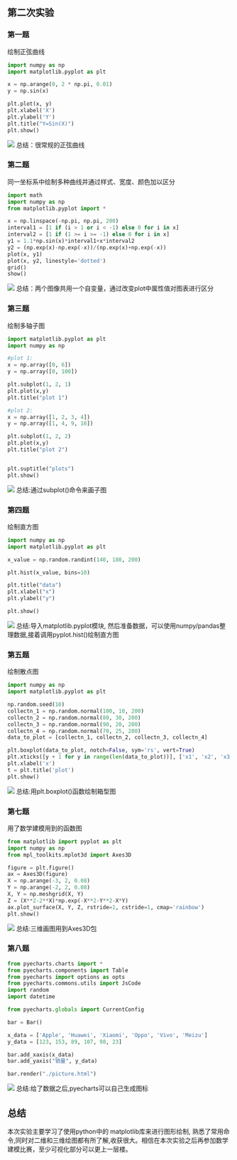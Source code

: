 ## 第二次实验
### 第一题
绘制正弦曲线
```python
import numpy as np
import matplotlib.pyplot as plt

x = np.arange(0, 2 * np.pi, 0.01)
y = np.sin(x)

plt.plot(x, y)
plt.xlabel('X')  
plt.ylabel('Y')  
plt.title("Y=Sin(X)")  
plt.show()

```
![](![](2022-09-23-16-56-01.png).png)
总结：很常规的正弦曲线

### 第二题
同一坐标系中绘制多种曲线并通过样式、宽度、颜色加以区分
```python
import math
import numpy as np
from matplotlib.pyplot import *

x = np.linspace(-np.pi, np.pi, 200)
interval1 = [1 if (i > 1 or i < -1) else 0 for i in x]
interval2 = [1 if (1 >= i >= -1) else 0 for i in x]
y1 = 1.1*np.sin(x)*interval1+x*interval2
y2 = (np.exp(x)-np.exp(-x))/(np.exp(x)+np.exp(-x))
plot(x, y1)
plot(x, y2, linestyle='dotted')
grid()
show()
```
![](2022-09-23-16-59-04.png)
总结：两个图像共用一个自变量，通过改变plot中属性值对图表进行区分

### 第三题
绘制多轴子图
```python
import matplotlib.pyplot as plt
import numpy as np

#plot 1:
x = np.array([0, 6])
y = np.array([0, 100])

plt.subplot(1, 2, 1)
plt.plot(x,y)
plt.title("plot 1")

#plot 2:
x = np.array([1, 2, 3, 4])
y = np.array([1, 4, 9, 16])

plt.subplot(1, 2, 2)
plt.plot(x,y)
plt.title("plot 2")


plt.suptitle("plots")
plt.show()
```
![](2022-09-23-17-11-35.png)
总结:通过subplot()命令来画子图

### 第四题
绘制直方图
```python
import numpy as np
import matplotlib.pyplot as plt

x_value = np.random.randint(140, 180, 200)

plt.hist(x_value, bins=10)

plt.title("data")
plt.xlabel("x")
plt.ylabel("y")

plt.show()
```
![](2022-09-23-17-15-24.png)
总结:导入matplotlib.pyplot模块, 然后准备数据，可以使用numpy/pandas整理数据,接着调用pyplot.hist()绘制直方图

### 第五题
绘制散点图
```python
import numpy as np
import matplotlib.pyplot as plt

np.random.seed(10)
collectn_1 = np.random.normal(100, 10, 200)
collectn_2 = np.random.normal(80, 30, 200)
collectn_3 = np.random.normal(90, 20, 200)
collectn_4 = np.random.normal(70, 25, 200)
data_to_plot = [collectn_1, collectn_2, collectn_3, collectn_4]

plt.boxplot(data_to_plot, notch=False, sym='rs', vert=True)
plt.xticks([y + 1 for y in range(len(data_to_plot))], ['x1', 'x2', 'x3', 'x4'])
plt.xlabel('x')
t = plt.title('plot')
plt.show()

```
![](2022-09-23-17-34-44.png)
总结:用plt.boxplot()函数绘制箱型图

### 第七题
用了数学建模用到的函数图
```python
from matplotlib import pyplot as plt
import numpy as np
from mpl_toolkits.mplot3d import Axes3D

figure = plt.figure()
ax = Axes3D(figure)
X = np.arange(-3, 2, 0.08)
Y = np.arange(-2, 2, 0.08)
X, Y = np.meshgrid(X, Y)
Z = (X**2-2**X)*np.exp(-X**2-Y**2-X*Y)
ax.plot_surface(X, Y, Z, rstride=1, cstride=1, cmap='rainbow')
plt.show()
```
![](2022-09-23-17-38-31.png)
总结:三维画图用到Axes3D包


### 第八题
```python
from pyecharts.charts import *
from pyecharts.components import Table
from pyecharts import options as opts
from pyecharts.commons.utils import JsCode
import random
import datetime

from pyecharts.globals import CurrentConfig

bar = Bar()

x_data = ['Apple', 'Huawei', 'Xiaomi', 'Oppo', 'Vivo', 'Meizu']
y_data = [123, 153, 89, 107, 98, 23]

bar.add_xaxis(x_data)
bar.add_yaxis("销量", y_data)

bar.render("./picture.html")
```
![](2022-09-23-17-49-47.png)
总结:给了数据之后,pyecharts可以自己生成图标

## 总结
本次实验主要学习了使用python中的
matplotlib库来进行图形绘制, 熟悉了常用命令,同时对二维和三维绘图都有所了解,收获很大。相信在本次实验之后再参加数学建模比赛，至少可视化部分可以更上一层楼。
